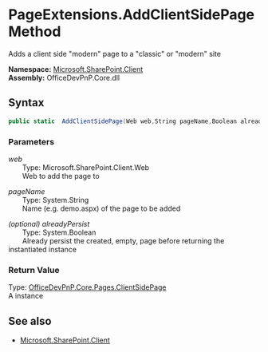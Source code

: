 # PageExtensions.AddClientSidePage Method  
Adds a client side "modern" page to a "classic" or "modern" site  

**Namespace:** [Microsoft.SharePoint.Client](Microsoft.SharePoint.Client.md)  
**Assembly:** OfficeDevPnP.Core.dll  
## Syntax
```C#
public static  AddClientSidePage(Web web,String pageName,Boolean alreadyPersist)
```
### Parameters
*web*  
&emsp;&emsp;Type: Microsoft.SharePoint.Client.Web  
&emsp;&emsp;Web to add the page to  
  
*pageName*  
&emsp;&emsp;Type: System.String  
&emsp;&emsp;Name (e.g. demo.aspx) of the page to be added  
  
*(optional) alreadyPersist*  
&emsp;&emsp;Type: System.Boolean  
&emsp;&emsp;Already persist the created, empty, page before returning the instantiated  instance  
  
### Return Value
Type: [OfficeDevPnP.Core.Pages.ClientSidePage](OfficeDevPnP.Core.Pages.ClientSidePage.md)  
A  instance

## See also
- [Microsoft.SharePoint.Client](Microsoft.SharePoint.Client.md)
